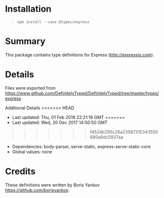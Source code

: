# Installation
> `npm install --save @types/express`

# Summary
This package contains type definitions for Express (http://expressjs.com).

# Details
Files were exported from https://www.github.com/DefinitelyTyped/DefinitelyTyped/tree/master/types/express

Additional Details
<<<<<<< HEAD
 * Last updated: Thu, 01 Feb 2018 22:21:16 GMT
=======
 * Last updated: Wed, 20 Dec 2017 14:50:50 GMT
>>>>>>> f4524b295c26a23587315343550680a9dc5937aa
 * Dependencies: body-parser, serve-static, express-serve-static-core
 * Global values: none

# Credits
These definitions were written by Boris Yankov <https://github.com/borisyankov>.
